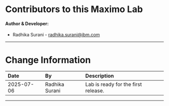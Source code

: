 
# Contributors to this Maximo Lab

#### Author & Developer:

- Radhika Surani - <radhika.surani@ibm.com>


---

# Change Information

|Date     |By             | Description                                           |
|:--------|:--------------|:------------------------------------------------------|
|2025-07-06|Radhika Surani|Lab is ready for the first release. |


---
